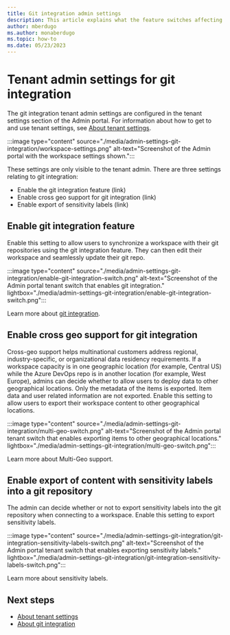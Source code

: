 ```yaml
---
title: Git integration admin settings
description: This article explains what the feature switches affecting git integration do and how to use them.
author: mberdugo
ms.author: monaberdugo
ms.topic: how-to
ms.date: 05/23/2023
---
```


# Tenant admin settings for git integration

The git integration tenant admin settings are configured in the tenant settings section of the Admin portal. For information about how to get to and use tenant settings, see [About tenant settings](/power-bi/admin/service-admin-portal-about-tenant-settings).

:::image type="content" source="./media/admin-settings-git-integration/workspace-settings.png" alt-text="Screenshot of the Admin portal with the workspace settings shown.":::

These settings are only visible to the tenant admin.
There are three settings relating to git integration:

* Enable the git integration feature (link)
* Enable cross geo support for git integration (link)
* Enable export of sensitivity labels (link)

## Enable git integration feature

Enable this setting to allow users to synchronize a workspace with their git repositories using the git integration feature. They can then edit their workspace and seamlessly update their git repo.

:::image type="content" source="./media/admin-settings-git-integration/enable-git-integration-switch.png" alt-text="Screenshot of the Admin portal tenant switch that enables git integration." lightbox="./media/admin-settings-git-integration/enable-git-integration-switch.png":::

Learn more about [git integration](../CICD/git-integration/git-get-started.md).

## Enable cross geo support for git integration

Cross-geo support helps multinational customers address regional, industry-specific, or organizational data residency requirements. If a workspace capacity is in one geographic location (for example, Central US) while the Azure DevOps repo is in another location (for example, West Europe), admins can decide whether to allow users to deploy data to other geographical locations. Only the metadata of the items is exported. Item data and user related information are not exported. Enable this setting to allow users to export their workspace content to other geographical locations.

:::image type="content" source="./media/admin-settings-git-integration/multi-geo-switch.png" alt-text="Screenshot of the Admin portal tenant switch that enables exporting items to other geographical locations." lightbox="./media/admin-settings-git-integration/multi-geo-switch.png":::

Learn more about Multi-Geo support.

## Enable export of content with sensitivity labels into a git repository

The admin can decide whether or not to export sensitivity labels into the git repository when connecting to a workspace. Enable this setting to export sensitivity labels.

:::image type="content" source="./media/admin-settings-git-integration/git-integration-sensitivity-labels-switch.png" alt-text="Screenshot of the Admin portal tenant switch that enables exporting sensitivity labels." lightbox="./media/admin-settings-git-integration/git-integration-sensitivity-labels-switch.png":::

Learn more about sensitivity labels.

## Next steps

* [About tenant settings](/power-bi/admin/service-admin-portal-about-tenant-settings)
* [About git integration](../CICD/git-integration/intro-to-git-integration.md)
